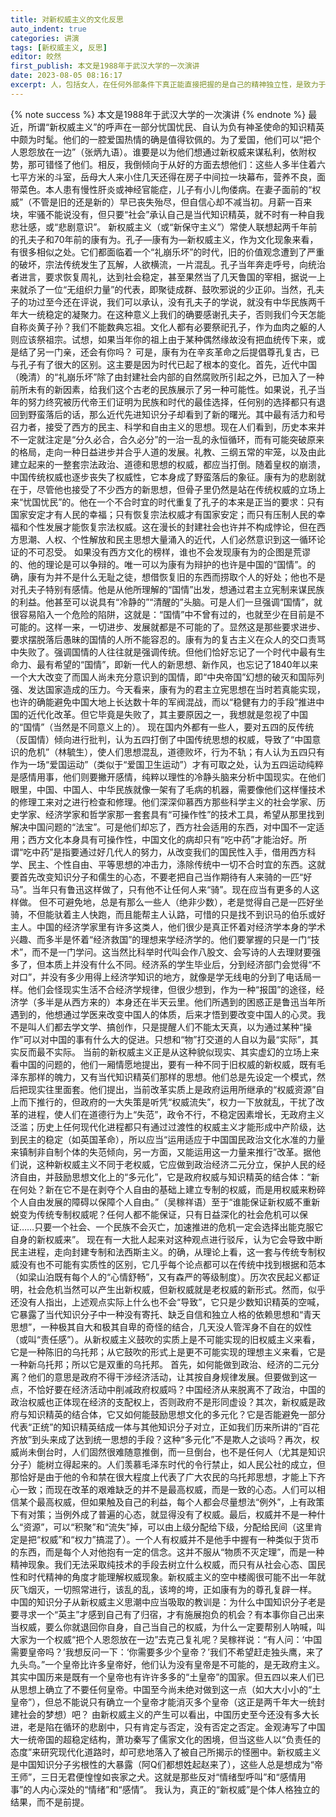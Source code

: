 ```yaml
---
title: 对新权威主义的文化反思
auto_indent: true
categories: 讲演
tags: [新权威主义, 反思]
editor: 皎然
first_publish: 本文是1988年于武汉大学的一次演讲
date: 2023-08-05 08:16:17
excerpt: 人，包括女人，在任何外部条件下真正能直接把握的是自己的精神独立性，是致力于建设自己内在的精神世界和人格。历史本来并不一定就注定是“分久必合，合久必分”的一治一乱的永恒循环，而有可能突破原来的格局，走向一种日益进步并合乎人道的发展。
---
```

{% note success %}
本文是1988年于武汉大学的一次演讲
{% endnote %}
最近，所谓“新权威主义”的呼声在一部分忧国忧民、自认为负有神圣使命的知识精英中颇为时髦。他们的一腔爱国热情的确是值得钦佩的。为了爱国，他们可以“把个人恩怨放在一边”（张炳九语）。谁要是以为他们想通过新权威来谋私利，依附权势，那可错怪了他们。相反，我倒倾向于从好的方面去想他们：这些人多半住着六七平方米的斗室，岳母大人来小住几天还得在房子中间拉一块幕布，营养不良，面带菜色。本人患有慢性肝炎或神经官能症，儿子有小儿佝偻病。在妻子面前的“权威”（不管是旧的还是新的）早已丧失殆尽，但自信心却不减当初。月薪一百来块，牢骚不能说没有，但只要“社会”承认自己是当代知识精英，就不时有一种自我悲壮感，或“悲剧意识”。
新权威主义（或“新保守主义”）常使人联想起两千年前的孔夫子和70年前的康有为。孔子—康有为—新权威主义，作为文化现象来看，有很多相似之处。它们都面临着一个“礼崩乐坏”的时代，旧的价值观念遭到了严重的破坏，宗法传统发生了瓦解，人欲横流，一片混乱。孔子当年奔走呼号，向统治者进言，要求恢复周礼，达到社会稳定，甚至果然当了几天鲁国的宰相，据说一上来就杀了一位“无组织力量”的代表，即聚徒成群、鼓吹邪说的少正卯。当然，孔夫子的功过至今还在评说，我们可以承认，没有孔夫子的学说，就没有中华民族两千年大一统稳定的凝聚力。在这种意义上我们的确要感谢孔夫子，否则我们今天怎能自称炎黄子孙？我们不能数典忘祖。文化人都有必要祭祀孔子，作为血肉之躯的人则应该祭祖宗。试想，如果当年你的祖上由于某种偶然缘故没有把血统传下来，或是结了另一门亲，还会有你吗？
可是，康有为在辛亥革命之后提倡尊孔复古，已与孔子有了很大的区别。这主要是因为时代已起了根本的变化。首先，近代中国（晚清）的“礼崩乐坏”除了由封建社会内部的自然腐败所引起之外，已加入了一种前所未有的新因素，给我们这个古老的民族展示了另一种可能性。如果说，孔子当年的努力终究被历代帝王们证明为民族和时代的最佳选择，任何别的选择都只有退回到野蛮落后的话，那么近代先进知识分子却看到了新的曙光。其中最有活力和号召力者，接受了西方的民主、科学和自由主义的思想。现在人们看到，历史本来并不一定就注定是“分久必合，合久必分”的一治一乱的永恒循环，而有可能突破原来的格局，走向一种日益进步并合乎人道的发展。礼教、三纲五常的牢笼，以及由此建立起来的一整套宗法政治、道德和思想的权威，都应当打倒。随着皇权的崩溃，中国传统权威也逐步丧失了权威性，它本身成了野蛮落后的象征。康有为的悲剧就在于，尽管他也接受了不少西方的新思想，但骨子里仍然是站在传统权威的立场上来“忧国忧民”的。他在一个不合时宜的时代重复了孔子的本来是正当的要求：只有国家安定才有人民的幸福；只有恢复宗法权威才有国家安定；而只有压制人民的幸福和个性发展才能恢复宗法权威。这在漫长的封建社会也许并不构成悖论，但在西方思潮、人权、个性解放和民主思想大量涌入的近代，人们必然意识到这一循环论证的不可忍受。
如果没有西方文化的榜样，谁也不会发现康有为的企图是荒谬的、他的理论是可以争辩的。唯一可以为康有为辩护的也许是中国的“国情”。的确，康有为并不是什么无耻之徒，想借恢复旧的东西而捞取个人的好处；他也不是对孔夫子特别有感情。他是从他所理解的“国情”出发，想通过君主立宪制来谋民族的利益。他甚至可以说具有“冷静的”“清醒的”头脑。可是人们一旦强调“国情”，就很容易陷入一个危险的陷阱，这就是：“国情”中不曾有过的，也就至少在目前是不可能的。这样一来，一切进步、发展就都是不可能的了。显然这是那些要求进步、要求摆脱落后愚昧的国情的人所不能容忍的。康有为的复古主义在众人的交口责骂中失败了。强调国情的人往往就是强调传统。但他们恰好忘记了一个时代中最有生命力、最有希望的“国情”，即新一代人的新思想、新作风，也忘记了1840年以来一个大大改变了而国人尚未充分意识到的国情，即“中央帝国”幻想的破灭和国际列强、发达国家造成的压力。今天看来，康有为的君主立宪思想在当时若真能实现，也许的确能避免中国大地上长达数十年的军阀混战，而以“稳健有力的手段”推进中国的近代化改革。但它毕竟是失败了，其主要原因之一，我想就是忽视了中国的“国情”（当然是不同意义上的）。
现在国内外都有一些人，要对五四的反传统（反国情）倾向进行批判，认为五四打倒了中国传统思想的权威，导致了“中国意识的危机”（林毓生），使人们思想混乱，道德败坏，行为不轨；有人认为五四只有作为一场“爱国运动”（类似于“爱国卫生运动”）才有可取之处，认为五四运动纯粹是感情用事，他们则要撇开感情，纯粹以理性的冷静头脑来分析中国现实。在他们眼里，中国、中国人、中华民族就像一架有了毛病的机器，需要像他们这样懂技术的修理工来对之进行检查和修理。他们深深仰慕西方那些科学主义的社会学家、历史学家、经济学家和哲学家那一套套具有“可操作性”的技术工具，希望从那里找到解决中国问题的“法宝”。可是他们却忘了，西方社会适用的东西，对中国不一定适用；西方文化本身具有可操作性，中国文化的病却只有“吃中药”才能治好。所谓“吃中药”是指要通过好几代人的努力，从改变我们的国民性入手，借用西方科学、民主、个性自由、平等思想的冲击力，涤除传统中一切不合时宜的东西。这就要首先改变知识分子和儒生的心态，不要老把自己当作期待有人来骑的一匹“好马”。当年只有鲁迅这样做了，只有他不让任何人来“骑”。现在应当有更多的人这样做。
但不可避免地，总是有那么一些人（绝非少数），老是觉得自己是一匹好坐骑，不但能驮着主人快跑，而且能帮主人认路，可惜的只是找不到识马的伯乐或好主人。中国的经济学家里有许多这类人，他们很少是真正怀着对经济学本身的学术兴趣、而多半是怀着“经济救国”的理想来学经济学的。他们要掌握的只是一门“技术”，而不是一门学问。这当然比科举时代叫会作八股文、会写诗的人去理财要强多了，但本质上并没有什么不同。经济系的学生毕业后，分到经济部门会觉得“不对口”，并没有多少用得上经济学知识的地方，就像是学无线电的分到了电话局一样。他们会怪现实生活不合经济学规律，但很少想到，作为一种“报国”的途径，经济学（多半是从西方来的）本身还在半天云里。他们所遇到的困惑正是鲁迅当年所遇到的，他想通过学医来改变中国人的体质，后来才悟到要改变中国人的心灵。我不是叫人们都去学文学、搞创作，只是提醒人们不能太天真，以为通过某种“操作”可以对中国的事有什么大的促进。只想和“物”打交道的人自以为最“实际”，其实反而最不实际。
当前的新权威主义正是从这种貌似现实、其实虚幻的立场上来看中国的问题的，他们一厢情愿地提出，要有一种不同于旧权威的新权威，既有毛泽东那样的魄力，又有当代知识精英们那样的思想。他们总是先设定一个模式，然后把现实往里面套。他们提出，当前改革实质上是政府运用所继承的“权威资源”自上而下推行的，但政府的一大失策是听凭“权威流失”，权力一下放就乱，干扰了改革的进程，使人们在道德行为上“失范”，政令不行，不稳定因素增长，无政府主义泛滥；历史上任何现代化进程都只有通过过渡性的权威主义才能形成中产阶级，达到民主的稳定（如英国革命），所以应当“运用适应于中国国民政治文化水准的力量来镇制非自制个体的失范倾向，另一方面，又能运用这一力量来推行”改革。据他们说，这种新权威主义不同于老权威，它应做到政治经济二元分立，保护人民的经济自由，并鼓励思想文化上的“多元化”，它是政府权威与知识精英的结合体：“新在何处？新在它不是在剥夺个人自由的基础上建立专制的权威，而是用权威来粉碎个人自由发展的障碍以保障个人自由。”（吴稼祥语）至于“谁能保证新权威不重新蜕变为传统专制权威呢？任何人都不能保证，只有日益深化的社会危机可以保证……只要一个社会、一个民族不会灭亡，加速推进的危机一定会选择出能克服它自身的新权威来”。
现在有一大批人起来对这种观点进行驳斥，认为它会导致中断民主进程，走向封建专制和法西斯主义。的确，从理论上看，这一套与传统专制权威没有也不可能有实质性的区别，它几乎每个论点都可以在传统中找到根据和范本（如梁山泊既有每个人的“心情舒畅”，又有森严的等级制度）。历次农民起义都证明，社会危机当然可以产生出新权威，但新权威就是老权威的新形式。然而，似乎还没有人指出，上述观点实际上什么也不会“导致”，它只是少数知识精英的空喊，它暴露了当代知识分子中一种没有寄托、缺乏自信和独立人格的依赖思想和“青天思想”，一种极其自大和极其自卑的奇怪的结合，几天没人管浑身不自在的奴性（或叫“责任感”）。从新权威主义鼓吹的实质上是不可能实现的旧权威主义来看，它是一种陈旧的乌托邦；从它鼓吹的形式上是更不可能实现的理想主义来看，它是一种新乌托邦；所以它是双重的乌托邦。
首先，如何能做到政治、经济的二元分离？他们的意思是政府不得干涉经济活动，让其按自身规律发展。但要做到这一点，不恰好要在经济活动中削减政府权威吗？中国经济从来脱离不了政治，中国的政治权威也正体现在经济的支配权上，否则政府不是形同虚设？其次，新权威是政府与知识精英的结合体，它又如何能鼓励思想文化的多元化？它是否能避免一部分代表“正统”的知识精英结成一体与其他知识分子对立，正如我们历来所讲的“百花齐放”到头来成了达到统一思想的手段？这种“多元化”不是欺人之谈吗？再次，权威尚未倒台时，人们固然很难随意推倒，而一旦倒台，也不是任何人（尤其是知识分子）能树立得起来的。人们羡慕毛泽东时代的令行禁止，如人民公社的成立，但那恰好是由于他的令和禁在很大程度上代表了广大农民的乌托邦思想，才能上下齐心一致；而现在改革的艰难缺乏的并不是最高权威，而是一致的心态。人们可以相信某个最高权威，但如果触及自己的利益，每个人都会尽量想法“例外”，上有政策下有对策；当例外成了普遍的心态，就显得没有了权威。最后，权威并不是一种什么“资源”，可以“积聚”和“流失”掉，可以由上级分配给下级，分配给民间（这里肯定是把“权威”和“权力”搞混了）。一个人有权威并不是他手中握有一种类似于货币的东西，而是每个人对他抱有一定的信念。这并不服从“物质不灭定理”，而是一种精神现象。我们无法采取纯技术的手段去树立什么权威，而只有从社会心态、国民性和时代精神的角度才能理解权威现象。新权威主义的空中楼阁很可能不出一年就灰飞烟灭，一切照常进行，该乱的乱，该垮的垮，正如康有为的尊孔复辟一样。
中国的知识分子从新权威主义思潮中应当吸取的教训是：为什么中国知识分子老是要寻求一个“英主”才感到自己有了归宿，才有施展抱负的机会？有本事你自己出来当权威，要么你就退回你自身，自己当自己的权威，为什么一定要帮别人呐喊，叫大家为一个权威“把个人恩怨放在一边”去克己复礼呢？吴稼祥说：“有人问：‘中国需要皇帝吗？’我想反问一下：‘你需要多少个皇帝？’我们不希望赶走独头鹰，来了九头鸟。”一个皇帝比许多皇帝好，他们认为没有皇帝是不可能的，是无政府主义。其实中国历来是既有一个皇帝也有许许多多的“土皇帝”的国家。但五四以来人们已从思想上确立了不要任何皇帝。中国至今尚未绝对做到这一点（如大大小小的“土皇帝”），但总不能说只有确立一个皇帝才能消灭多个皇帝（这正是两千年大一统封建社会的梦想）吧？
由新权威主义的产生可以看出，中国历史至今还没有多大长进，老是陷在循环的悲剧中，只有肯定与否定，没有否定之否定。金观涛写了中国大一统帝国的超稳定结构，萧功秦写了儒家文化的困境，但当这些人以“负责任的态度”来研究现代化道路时，却可悲地落入了被自己所揭示的怪圈中。新权威主义是中国知识分子劣根性的大暴露（阿Q们都想姓起赵来了），这些人总是想成为“帝王师”，三日无君便惶惶如丧家之犬。这就是那些反对“情绪型呼叫”和“感情用事”的人内心深处的“情绪”和“感情”。
我认为，真正的“新权威”是个体人格独立的结果，而不是前提。
